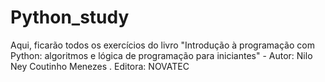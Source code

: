 # Python_study
Aqui, ficarão todos os exercícios do livro "Introdução à programação com Python: algoritmos e lógica de programação para iniciantes" - Autor: Nilo Ney Coutinho Menezes . Editora: NOVATEC
